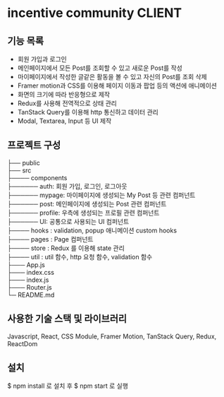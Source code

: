 # incentive community CLIENT

## 기능 목록

- 회원 가입과 로그인
- 메인페이지에서 모든 Post를 조회할 수 있고 새로운 Post를 작성
- 마이페이지에서 작성한 글같은 활동을 볼 수 있고 자신의 Post를 조회 삭제
- Framer motion과 CSS를 이용해 페이지 이동과 팝업 등의 액션에 애니메이션
- 화면의 크기에 따라 반응형으로 제작
- Redux를 사용해 전역적으로 상태 관리
- TanStack Query를 이용해 http 통신하고 데이터 관리
- Modal, Textarea, Input 등 UI 제작

## 프로젝트 구성

├── public<br/>
├── src<br/>
├──── components<br/>
├────── auth: 회원 가입, 로그인, 로그아웃<br/>
├────── mypage: 마이페이지에 생성되는 My Post 등 관련 컴퍼넌트<br/>
├────── post: 메인페이지에 생성되는 Post 관련 컴퍼넌트<br/>
├────── profile: 우측에 생성되는 프로필 관련 컴퍼넌트<br/>
├────── UI: 공통으로 사용되는 UI 컴퍼넌트<br/>
├──── hooks : validation, popup 애니메이션 custom hooks<br/>
├──── pages : Page 컴퍼넌트<br/>
├──── store : Redux 를 이용해 state 관리<br/>
├──── util : util 함수, http 요청 함수, validation 함수<br/>
├─── App.js<br/>
├─── index.css<br/>
├─── index.js<br/>
├─── Router.js<br/>
└─ README.md<br/>

## 사용한 기술 스택 및 라이브러리

Javascript, React, CSS Module, Framer Motion, TanStack Query, Redux, ReactDom

## 설치

$ npm install 로 설치 후 $ npm start 로 실행
